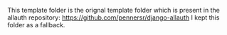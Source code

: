 This template folder is the orignal template folder which is present in the allauth repository: https://github.com/pennersr/django-allauth
I kept this folder as a fallback.